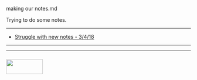 making our notes.md


Trying to do some notes. 

___

* [Struggle with new notes - 3/4/18](https://github.com/elewa-academy/study-journal-template/blob/master/PROJECTS/project1.md)

___
___
### <a href="http://elewa.education/blog" target="_blank"><img src="https://user-images.githubusercontent.com/18554853/34921062-506450ae-f97d-11e7-875f-6feeb26ad72d.png" width="100" height="40"/></a>
